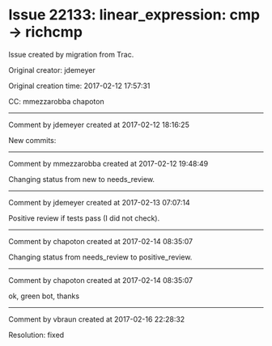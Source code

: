 # Issue 22133: linear_expression: cmp -> richcmp

Issue created by migration from Trac.

Original creator: jdemeyer

Original creation time: 2017-02-12 17:57:31

CC:  mmezzarobba chapoton




---

Comment by jdemeyer created at 2017-02-12 18:16:25

New commits:


---

Comment by mmezzarobba created at 2017-02-12 19:48:49

Changing status from new to needs_review.


---

Comment by jdemeyer created at 2017-02-13 07:07:14

Positive review if tests pass (I did not check).


---

Comment by chapoton created at 2017-02-14 08:35:07

Changing status from needs_review to positive_review.


---

Comment by chapoton created at 2017-02-14 08:35:07

ok, green bot, thanks


---

Comment by vbraun created at 2017-02-16 22:28:32

Resolution: fixed
